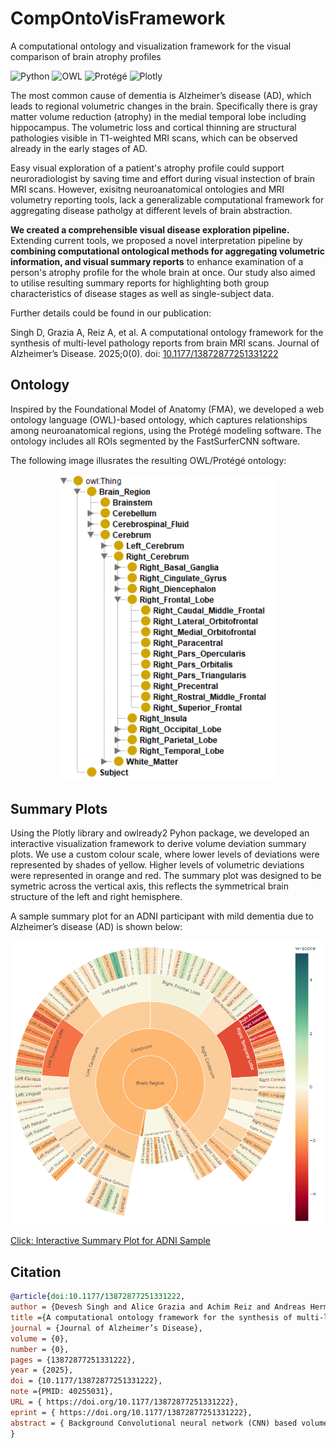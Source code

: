 # CompOntoVisFramework
A computational ontology and visualization framework for the visual comparison of brain atrophy profiles

![Python](https://img.shields.io/badge/Python-v3.7-green)
![OWL](https://img.shields.io/badge/OWL-v2-orange)
![Protégé](https://img.shields.io/badge/Protégé-v5.6.1-red)
![Plotly](https://img.shields.io/badge/Plotly-v2.24.1-blue)

The most common cause of dementia is Alzheimer’s disease (AD), which leads to regional volumetric changes in the brain. Specifically there is gray matter volume reduction (atrophy) in the medial temporal lobe including hippocampus. 
The volumetric loss and cortical thinning are structural pathologies visible in T1-weighted MRI scans, which can be observed already in the early stages of AD.

Easy visual exploration of a patient's atrophy profile could support neuroradiologist by saving time and effort during visual instection of brain MRI scans. 
However, exisitng neuroanatomical ontologies and MRI volumetry reporting tools, lack a generalizable computational framework for aggregating disease patholgy at different levels of brain abstraction.

**We created a comprehensible visual disease exploration pipeline.** 
Extending current tools, we proposed a novel interpretation pipeline by **combining computational ontological methods for aggregating volumetric information, 
and visual summary reports** to enhance examination of a person's atrophy profile for the whole brain at once. 
Our study also aimed to utilise resulting summary reports for highlighting both group characteristics of disease stages as well as single-subject data.

Further details could be found in our publication:

Singh D, Grazia A, Reiz A, et al. A computational ontology framework for the synthesis of multi-level pathology reports from brain MRI scans. Journal of Alzheimer’s Disease. 2025;0(0). doi: [10.1177/13872877251331222](https://doi.org/10.1177/13872877251331222)



## Ontology
Inspired by the Foundational Model of Anatomy (FMA), we developed a web ontology language (OWL)-based ontology, 
which captures relationships among neuroanatomical regions, using the Protégé modeling software. The ontology includes all ROIs segmented by the FastSurferCNN software.

The following image illusrates the resulting OWL/Protégé ontology:
<p align="center">
  <img src="/Images/0000-Fig1-b.png" width="348">
</p>
<![OWL/Protégé ontology](/Images/0000-Fig1-b.png)>

## Summary Plots
Using the Plotly library and owlready2 Pyhon package, we developed an interactive visualization framework to derive volume deviation summary plots. 
We use a custom colour scale, where lower levels of deviations were represented by shades of yellow. 
Higher levels of volumetric deviations were represented in orange and red. 
The summary plot was designed to be symetric across the vertical axis, this reflects the symmetrical brain structure of the left and right hemisphere.

A sample summary plot for an ADNI participant with mild dementia due to Alzheimer’s disease (AD) is shown below:
<p align="center">
  <img src="/Results/6650_ADNI3_mean_w_Sunburst_rgy.png" width="548">
</p>
<![Summary Plot](/Images/0000-Fig3-a.png)>

[Click: Interactive Summary Plot for ADNI Sample](https://htmlpreview.github.io/?https://github.com/martindyrba/CompOntoVisFramework/blob/master/Results/6650_ADNI3_mean_w_Sunburst_ryg.html)

## Citation
```bibtex
@article{doi:10.1177/13872877251331222,
author = {Devesh Singh and Alice Grazia and Achim Reiz and Andreas Hermann and Slawek Altenstein and Lukas Beichert and Alexander Bernhardt and Katharina Buerger and Michaela Butryn and Peter Dechent and Emrah Duezel and Michael Ewers and Klaus Fliessbach and Silka D Freiesleben and Wenzel Glanz and Stefan Hetzer and Daniel Janowitz and Ingo Kilimann and Okka Kimmich and Christoph Laske and Johannes Levin and Andrea Lohse and Falk Luesebrink and Matthias Munk and Robert Perneczky and Oliver Peters and Lukas Preis and Josef Priller and Johannes Prudlo and Boris S Rauchmann and Ayda Rostamzadeh and Nina Roy-Kluth and Klaus Scheffler and Anja Schneider and Luisa S Schneider and Björn H Schott and Annika Spottke and Eike J Spruth and Matthis Synofzik and Jens Wiltfang and Frank Jessen and Stefan J Teipel and Martin Dyrba},
title ={A computational ontology framework for the synthesis of multi-level pathology reports from brain MRI scans},
journal = {Journal of Alzheimer’s Disease},
volume = {0},
number = {0},
pages = {13872877251331222},
year = {2025},
doi = {10.1177/13872877251331222},
note ={PMID: 40255031},
URL = { https://doi.org/10.1177/13872877251331222},
eprint = { https://doi.org/10.1177/13872877251331222},
abstract = { Background Convolutional neural network (CNN) based volumetry of MRI data can help differentiate Alzheimer's disease (AD) and the behavioral variant of frontotemporal dementia (bvFTD) as causes of cognitive decline and dementia. However, existing CNN-based MRI volumetry tools lack a structured hierarchical representation of brain anatomy, which would allow for aggregating regional pathological information and automated computational inference.Objective Develop a computational ontology pipeline for quantifying hierarchical pathological abnormalities and visualize summary charts for brain atrophy findings, aiding differential diagnosis.Methods Using FastSurfer, we segmented brain regions and measured volume and cortical thickness from MRI scans pooled across multiple cohorts (N = 3433; ADNI, AIBL, DELCODE, DESCRIBE, EDSD, and NIFD), including healthy controls, prodromal and clinical AD cases, and bvFTD cases. Employing the Web Ontology Language (OWL), we built a semantic model encoding hierarchical anatomical information. Additionally, we created summary visualizations based on sunburst plots for visual inspection of the information stored in the ontology.Results Our computational framework dynamically estimated and aggregated regional pathological deviations across different levels of neuroanatomy abstraction. The disease similarity index derived from the volumetric and cortical thickness deviations achieved an AUC of 0.88 for separating AD and bvFTD, which was also reflected by distinct atrophy profile visualizations.Conclusions The proposed automated pipeline facilitates visual comparison of atrophy profiles across various disease types and stages. It provides a generalizable computational framework for summarizing pathologic findings, potentially enhancing the physicians’ ability to evaluate brain pathologies robustly and interpretably. }
}
```
